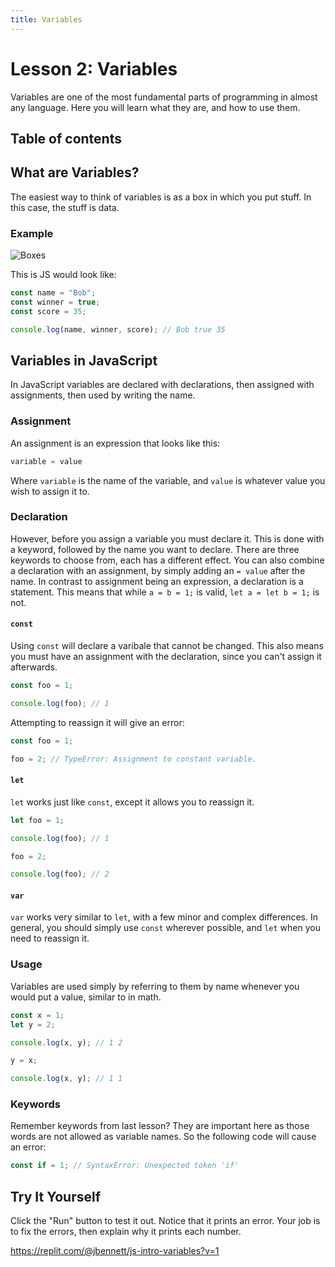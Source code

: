 ```yaml
---
title: Variables
---
```

# Lesson 2: Variables

Variables are one of the most fundamental parts of programming in almost any language. Here you will learn what they are, and how to use them.

## Table of contents

## What are Variables?

The easiest way to think of variables is as a box in which you put stuff. In this case, the stuff is data.

### Example

![Boxes](https://microbit-challenges.readthedocs.io/en/latest/_images/variable.jpg "Variables as Boxes")

This is JS would look like:
```js
const name = "Bob";
const winner = true;
const score = 35;

console.log(name, winner, score); // Bob true 35
```

## Variables in JavaScript

In JavaScript variables are declared with declarations, then assigned with assignments, then used by writing the name.

### Assignment

An assignment is an expression that looks like this:
```js
variable = value
```

Where `variable` is the name of the variable, and `value` is whatever value you wish to assign it to.

### Declaration

However, before you assign a variable you must declare it. This is done with a keyword, followed by the name you want to declare. There are three keywords to choose from, each has a different effect. You can also combine a declaration with an assignment, by simply adding an `= value` after the name. In contrast to assignment being an expression, a declaration is a statement. This means that while `a = b = 1;` is valid, `let a = let b = 1;` is not.

#### `const`

Using `const` will declare a varibale that cannot be changed. This also means you must have an assignment with the declaration, since you can't assign it afterwards.

```js
const foo = 1;

console.log(foo); // 1
```

Attempting to reassign it will give an error:

```js
const foo = 1;

foo = 2; // TypeError: Assignment to constant variable.
```

#### `let`

`let` works just like `const`, except it allows you to reassign it.

```js
let foo = 1;

console.log(foo); // 1

foo = 2;

console.log(foo); // 2
```

#### `var`

`var` works very similar to `let`, with a few minor and complex differences. In general, you should simply use `const` wherever possible, and `let` when you need to reassign it.

### Usage

Variables are used simply by referring to them by name whenever you would put a value, similar to in math.

```js
const x = 1;
let y = 2;

console.log(x, y); // 1 2

y = x;

console.log(x, y); // 1 1
```

### Keywords

Remember keywords from last lesson? They are important here as those words are not allowed as variable names. So the following code will cause an error:

```js
const if = 1; // SyntaxError: Unexpected token 'if'
```

## Try It Yourself

Click the "Run" button to test it out. Notice that it prints an error. Your job is to fix the errors, then explain why it prints each number.

https://replit.com/@jbennett/js-intro-variables?v=1
